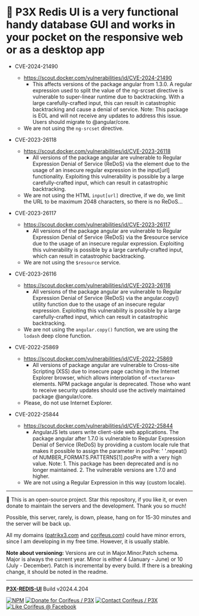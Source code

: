 [//]: #@corifeus-header

# 📡 P3X Redis UI is a very functional handy database GUI and works in your pocket on the responsive web or as a desktop app

                        
[//]: #@corifeus-header:end
* CVE-2024-21490
  * https://scout.docker.com/vulnerabilities/id/CVE-2024-21490
    * This affects versions of the package angular from 1.3.0. A regular expression used to split the value of the ng-srcset directive is vulnerable to super-linear runtime due to backtracking. With a large carefully-crafted input, this can result in catastrophic backtracking and cause a denial of service. Note: This package is EOL and will not receive any updates to address this issue. Users should migrate to @angular/core.
  * We are not using the `ng-srcset` directive.

* CVE-2023-26118⁠
  * https://scout.docker.com/vulnerabilities/id/CVE-2023-26118
    * All versions of the package angular are vulnerable to Regular Expression Denial of Service (ReDoS) via the element due to the usage of an insecure regular expression in the input[url] functionality. Exploiting this vulnerability is possible by a large carefully-crafted input, which can result in catastrophic backtracking.
  * We are not using the HTML `input[url]` directive, if we do, we limit the URL to be maximum 2048 characters, so there is no ReDoS...

* CVE-2023-26117⁠
  * https://scout.docker.com/vulnerabilities/id/CVE-2023-26117
    * All versions of the package angular are vulnerable to Regular Expression Denial of Service (ReDoS) via the $resource service due to the usage of an insecure regular expression. Exploiting this vulnerability is possible by a large carefully-crafted input, which can result in catastrophic backtracking.
  * We are not using the `$resource` service.

* CVE-2023-26116⁠
  * https://scout.docker.com/vulnerabilities/id/CVE-2023-26116
    * All versions of the package angular are vulnerable to Regular Expression Denial of Service (ReDoS) via the angular.copy() utility function due to the usage of an insecure regular expression. Exploiting this vulnerability is possible by a large carefully-crafted input, which can result in catastrophic backtracking.
  * We are not using the `angular.copy()` function, we are using the `lodash` deep clone function.

* CVE-2022-25869
  * https://scout.docker.com/vulnerabilities/id/CVE-2022-25869
    * All versions of package angular are vulnerable to Cross-site Scripting (XSS) due to insecure page caching in the Internet Explorer browser, which allows interpolation of  `<textarea>` elements. NPM package angular is deprecated. Those who want to receive security updates should use the actively maintained package @angular/core.
  * Please, do not use Internet Explorer.

* CVE-2022-25844
  * https://scout.docker.com/vulnerabilities/id/CVE-2022-25844
    * AngularJS lets users write client-side web applications. The package angular after 1.7.0 is vulnerable to Regular Expression Denial of Service (ReDoS) by providing a custom locale rule that makes it possible to assign the parameter in posPre: ' '.repeat() of NUMBER_FORMATS.PATTERNS[1].posPre with a very high value. Note: 1. This package has been deprecated and is no longer maintained. 2. The vulnerable versions are 1.7.0 and higher.
  * We are not using a Regular Expression in this way (custom locale).

[//]: #@corifeus-footer

---

🙏 This is an open-source project. Star this repository, if you like it, or even donate to maintain the servers and the development. Thank you so much!

Possible, this server, rarely, is down, please, hang on for 15-30 minutes and the server will be back up.

All my domains ([patrikx3.com](https://patrikx3.com) and [corifeus.com](https://corifeus.com)) could have minor errors, since I am developing in my free time. However, it is usually stable.

**Note about versioning:** Versions are cut in Major.Minor.Patch schema. Major is always the current year. Minor is either 4 (January - June) or 10 (July - December). Patch is incremental by every build. If there is a breaking change, it should be noted in the readme.


---

[**P3X-REDIS-UI**](https://corifeus.com/redis-ui) Build v2024.4.204

 [![NPM](https://img.shields.io/npm/v/p3x-redis-ui.svg)](https://www.npmjs.com/package/p3x-redis-ui)  [![Donate for Corifeus / P3X](https://img.shields.io/badge/Donate-Corifeus-003087.svg)](https://www.paypal.com/cgi-bin/webscr?cmd=_s-xclick&hosted_button_id=QZVM4V6HVZJW6)  [![Contact Corifeus / P3X](https://img.shields.io/badge/Contact-P3X-ff9900.svg)](https://www.patrikx3.com/en/front/contact) [![Like Corifeus @ Facebook](https://img.shields.io/badge/LIKE-Corifeus-3b5998.svg)](https://www.facebook.com/corifeus.software)






[//]: #@corifeus-footer:end